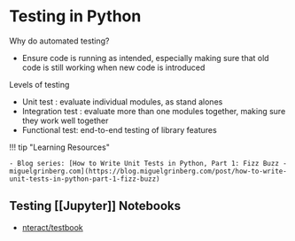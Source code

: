 # Testing in Python

Why do automated testing?

- Ensure code is running as intended, especially making sure that old code is still working when new code is introduced

Levels of testing

- Unit test : evaluate individual modules, as stand alones
- Integration test : evaluate more than one modules together, making sure they work well together
- Functional test: end-to-end testing of library features

!!! tip "Learning Resources" 
        
    - Blog series: [How to Write Unit Tests in Python, Part 1: Fizz Buzz - miguelgrinberg.com](https://blog.miguelgrinberg.com/post/how-to-write-unit-tests-in-python-part-1-fizz-buzz)

## Testing [[Jupyter]] Notebooks

- [nteract/testbook](https://github.com/nteract/testbook)  